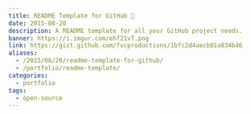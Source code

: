 ```yaml
---
title: README Template for GitHub 📄
date: 2015-08-20
description: A README template for all your GitHub project needs.
banner: https://i.imgur.com/ehf21vT.png
link: https://gist.github.com/fvcproductions/1bfc2d4aecb01a834b46
aliases:
  - /2015/08/20/readme-template-for-github/
  - /portfolio/readme-template/
categories:
  - portfolio
tags:
  - open-source
---
```


